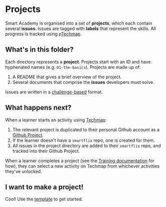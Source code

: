 # Projects

Smart Academy is organised into a set of **projects**, which each contain several **issues**. Issues are tagged with **labels** that represent the skills. All progress is tracked using p[Techmap](https://graph.techmap.app).

## What's in this folder?

Each directory represents a **project**. Projects start with an ID and have hyphenated names (e.g. `01-the-basics`). Projects are made up of:

1. A README that gives a brief overview of the project.
2. Several documents that comprise the **issues** developers must solve.

Issues are written in a [challenge-based](https://sjmog.github.io/posts/484_building_challenge_learning_curricula/) format.

## What happens next?

When a learner starts an activity using [Techmap](https://graph.techmap.app):

1. The relevant project is duplicated to their personal Github account as a [Github Project](https://docs.github.com/en/issues/trying-out-the-new-projects-experience/about-projects).
2. If the learner doesn't have a `smartflix` repo, one is created for them.
3. All issues in the project directory are added to their `smartflix` repo, and tracked into their Github Project.

When a learner completes a project (see the [Training documentation](https://docs.github.com/en/issues/trying-out-the-new-projects-experience/about-projects) for how), they can select a new activity on Techmap from whichever activities they've unlocked.

## I want to make a project!

Cool! Use the [template](./template.md) to get started.
